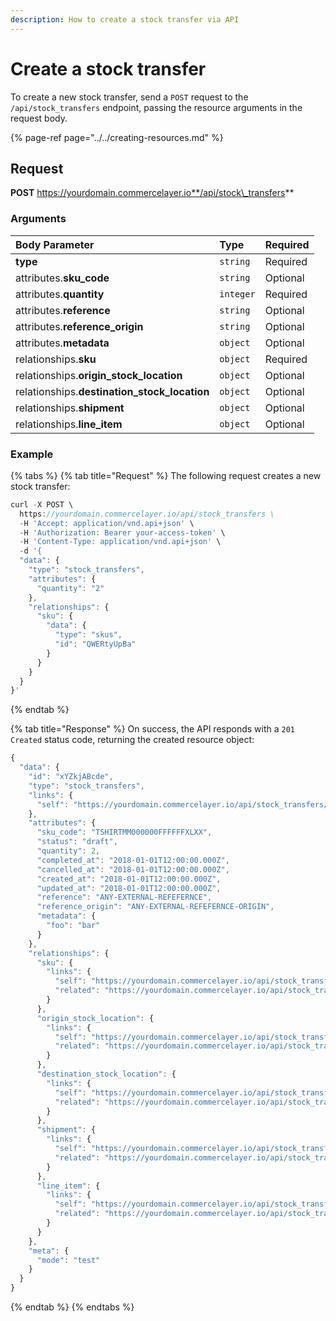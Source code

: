 ```yaml
---
description: How to create a stock transfer via API
---
```


# Create a stock transfer

To create a new stock transfer, send a `POST` request to the `/api/stock_transfers` endpoint, passing the resource arguments in the request body.

{% page-ref page="../../creating-resources.md" %}

## Request

**POST** https://yourdomain.commercelayer.io**/api/stock\_transfers**

### Arguments

| Body Parameter | Type | Required |
| :--- | :--- | :--- |
| **type** | `string` | Required |
| attributes.**sku\_code** | `string` | Optional |
| attributes.**quantity** | `integer` | Required |
| attributes.**reference** | `string` | Optional |
| attributes.**reference\_origin** | `string` | Optional |
| attributes.**metadata** | `object` | Optional |
| relationships.**sku** | `object` | Required |
| relationships.**origin\_stock\_location** | `object` | Optional |
| relationships.**destination\_stock\_location** | `object` | Optional |
| relationships.**shipment** | `object` | Optional |
| relationships.**line\_item** | `object` | Optional |

### Example

{% tabs %}
{% tab title="Request" %}
The following request creates a new stock transfer:

```javascript
curl -X POST \
  https://yourdomain.commercelayer.io/api/stock_transfers \
  -H 'Accept: application/vnd.api+json' \
  -H 'Authorization: Bearer your-access-token' \
  -H 'Content-Type: application/vnd.api+json' \
  -d '{
  "data": {
    "type": "stock_transfers",
    "attributes": {
      "quantity": "2"
    },
    "relationships": {
      "sku": {
        "data": {
          "type": "skus",
          "id": "QWERtyUpBa"
        }
      }
    }
  }
}'
```
{% endtab %}

{% tab title="Response" %}
On success, the API responds with a `201 Created` status code, returning the created resource object:

```javascript
{
  "data": {
    "id": "xYZkjABcde",
    "type": "stock_transfers",
    "links": {
      "self": "https://yourdomain.commercelayer.io/api/stock_transfers/xYZkjABcde"
    },
    "attributes": {
      "sku_code": "TSHIRTMM000000FFFFFFXLXX",
      "status": "draft",
      "quantity": 2,
      "completed_at": "2018-01-01T12:00:00.000Z",
      "cancelled_at": "2018-01-01T12:00:00.000Z",
      "created_at": "2018-01-01T12:00:00.000Z",
      "updated_at": "2018-01-01T12:00:00.000Z",
      "reference": "ANY-EXTERNAL-REFEFERNCE",
      "reference_origin": "ANY-EXTERNAL-REFEFERNCE-ORIGIN",
      "metadata": {
        "foo": "bar"
      }
    },
    "relationships": {
      "sku": {
        "links": {
          "self": "https://yourdomain.commercelayer.io/api/stock_transfers/xYZkjABcde/relationships/sku",
          "related": "https://yourdomain.commercelayer.io/api/stock_transfers/xYZkjABcde/sku"
        }
      },
      "origin_stock_location": {
        "links": {
          "self": "https://yourdomain.commercelayer.io/api/stock_transfers/xYZkjABcde/relationships/origin_stock_location",
          "related": "https://yourdomain.commercelayer.io/api/stock_transfers/xYZkjABcde/origin_stock_location"
        }
      },
      "destination_stock_location": {
        "links": {
          "self": "https://yourdomain.commercelayer.io/api/stock_transfers/xYZkjABcde/relationships/destination_stock_location",
          "related": "https://yourdomain.commercelayer.io/api/stock_transfers/xYZkjABcde/destination_stock_location"
        }
      },
      "shipment": {
        "links": {
          "self": "https://yourdomain.commercelayer.io/api/stock_transfers/xYZkjABcde/relationships/shipment",
          "related": "https://yourdomain.commercelayer.io/api/stock_transfers/xYZkjABcde/shipment"
        }
      },
      "line_item": {
        "links": {
          "self": "https://yourdomain.commercelayer.io/api/stock_transfers/xYZkjABcde/relationships/line_item",
          "related": "https://yourdomain.commercelayer.io/api/stock_transfers/xYZkjABcde/line_item"
        }
      }
    },
    "meta": {
      "mode": "test"
    }
  }
}
```
{% endtab %}
{% endtabs %}

